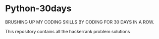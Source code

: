 # Python-30days
BRUSHING UP MY CODING SKILLS BY CODING FOR 30 DAYS IN A ROW.

This repository contains all the hackerrank problem solutions

